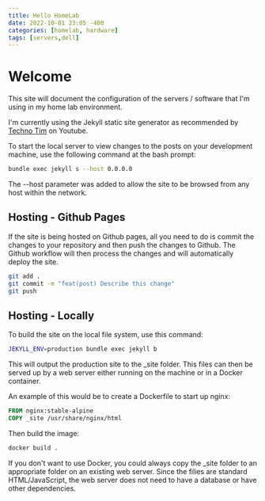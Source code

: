 ```yaml
---
title: Hello HomeLab
date: 2022-10-01 23:05 -400
categories: [homelab, hardware]
tags: [servers,dell]
---
```


# Welcome
This site will document the configuration of the servers / software that I'm using in my home lab environment.

I'm currently using the Jekyll static site generator as recommended by [Techno Tim](https://www.youtube.com/c/TechnoTimLive) on Youtube.

To start the local server to view changes to the posts on your development machine, use the following command at the bash prompt:
~~~bash
bundle exec jekyll s --host 0.0.0.0 
~~~
The --host parameter was added to allow the site to be browsed from any host within the network.

## Hosting - Github Pages

If the site is being hosted on Github pages, all you need to do is commit the changes to your repository and then push the changes to Github.  The Github workflow will then process the changes and will automatically deploy the site.

~~~bash
git add .
git commit -m "feat(post) Describe this change"
git push
~~~

## Hosting - Locally

To build the site on the local file system, use this command:
~~~bash
JEKYLL_ENV=production bundle exec jekyll b
~~~
This will output the production site to the _site folder.  This files can then be served up by a web server either running on the machine or in a Docker container.

An example of this would be to create a Dockerfile to start up nginx:
~~~dockerfile
FROM nginx:stable-alpine
COPY _site /usr/share/nginx/html
~~~
Then build the image:
~~~bash
docker build .
~~~
If you don't want to use Docker, you could always copy the _site folder to an appropriate folder on an existing web server.  Since the filies are standard HTML/JavaScript, the web server does not need to have a database or have other dependencies.

